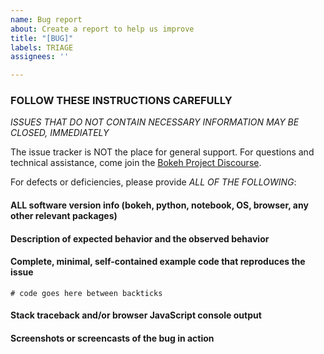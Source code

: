 ```yaml
---
name: Bug report
about: Create a report to help us improve
title: "[BUG]"
labels: TRIAGE
assignees: ''

---
```


### FOLLOW THESE INSTRUCTIONS CAREFULLY

*ISSUES THAT DO NOT CONTAIN NECESSARY INFORMATION MAY BE CLOSED, IMMEDIATELY*

The issue tracker is NOT the place for general support. For questions and technical assistance, come join the [Bokeh  Project Discourse](https://discourse.bokeh.org).

For defects or deficiencies, please provide *ALL OF THE FOLLOWING*:

#### ALL software version info (bokeh, python, notebook, OS, browser, any other relevant packages)

#### Description of expected behavior and the observed behavior

#### Complete, minimal, self-contained example code that reproduces the issue

```
# code goes here between backticks

```

#### Stack traceback and/or browser JavaScript console output

#### Screenshots or screencasts of the bug in action
